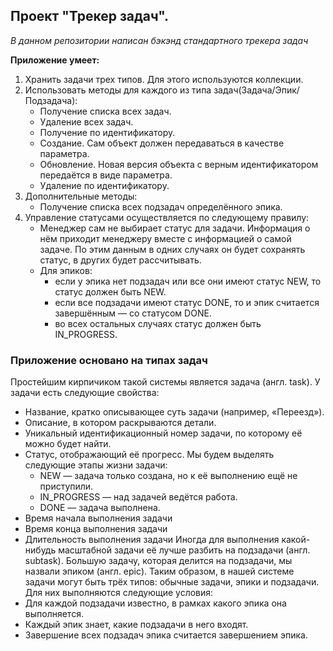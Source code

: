 ## Проект "Трекер задач".
*В данном репозитории написан бэкэнд стандартного трекера задач*

**Приложение умеет:**
1. Хранить задачи трех типов. Для этого используются коллекции.
2. Использовать методы для каждого из типа задач(Задача/Эпик/Подзадача):
    * Получение списка всех задач.
    * Удаление всех задач.
    * Получение по идентификатору.
    * Создание. Сам объект должен передаваться в качестве параметра.
    * Обновление. Новая версия объекта с верным идентификатором передаётся в виде параметра.
    * Удаление по идентификатору.
3. Дополнительные методы:
    * Получение списка всех подзадач определённого эпика.
4. Управление статусами осуществляется по следующему правилу:
    * Менеджер сам не выбирает статус для задачи. Информация о нём приходит менеджеру вместе с информацией о самой задаче. По этим данным в одних случаях он будет сохранять статус, в других будет рассчитывать.
    * Для эпиков:
        * если у эпика нет подзадач или все они имеют статус NEW, то статус должен быть NEW.
        * если все подзадачи имеют статус DONE, то и эпик считается завершённым — со статусом DONE.
        * во всех остальных случаях статус должен быть IN_PROGRESS.


### Приложение основано на типах задач
Простейшим кирпичиком такой системы является задача (англ. task). 
У задачи есть следующие свойства:
* Название, кратко описывающее суть задачи (например, «Переезд»).
* Описание, в котором раскрываются детали.
* Уникальный идентификационный номер задачи, по которому её можно будет найти.
* Статус, отображающий её прогресс. Мы будем выделять следующие этапы жизни задачи:
    * NEW — задача только создана, но к её выполнению ещё не приступили.
    * IN_PROGRESS — над задачей ведётся работа.
    * DONE — задача выполнена.
* Время начала выполнения задачи
* Время конца выполнения задачи
* Длительность выполнения задачи
Иногда для выполнения какой-нибудь масштабной задачи её лучше разбить на подзадачи (англ. subtask). Большую задачу, которая делится на подзадачи, мы назвали эпиком (англ. epic).
Таким образом, в нашей системе задачи могут быть трёх типов: обычные задачи, эпики и подзадачи. Для них выполняются следующие условия:
* Для каждой подзадачи известно, в рамках какого эпика она выполняется.
* Каждый эпик знает, какие подзадачи в него входят.
* Завершение всех подзадач эпика считается завершением эпика.
